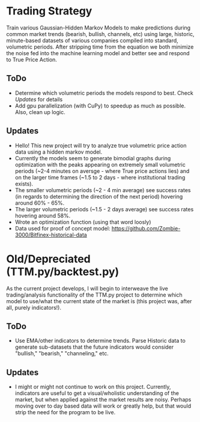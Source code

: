 # Trading Strategy
Train various Gaussian-Hidden Markov Models to make predictions during common market trends (bearish, bullish, channels, etc) using large, historic, minute-based datasets of various companies compiled into standard, volumetric periods. After stripping time from the equation we both minimize the noise fed into the machine learning model and better see and respond to True Price Action.

## ToDo
* Determine which volumetric periods the models respond to best. Check *Updates* for details
* Add gpu parallelization (with CuPy) to speedup as much as possible. Also, clean up logic.

## Updates
* Hello! This new project will try to analyze true volumetric price action data using a hidden markov model.
* Currently the models seem to generate bimodial graphs during optimization with the peaks appearing on extremely small volumetric periods (~2-4 minutes on aversge - where True price actions lies) and on the larger time frames (~1.5 to 2 days - where institutional trading exists). 
* The smaller volumetric periods (~2 - 4 min average) see success rates (in regards to determining the direction of the next period) hovering around 60% - 65%.
* The larger volumetric periods (~1.5 - 2 days average) see success rates hovering around 58%.
* Wrote an optimization function (using that word loosly) 
* Data used for proof of concept model: https://github.com/Zombie-3000/Bitfinex-historical-data

# Old/Depreciated (TTM.py/backtest.py)

As the current project develops, I will begin to interweave the live trading/analysis functionality of the TTM.py project to determine which model to use/what the current state of the market is (this project was, after all, purely indicators!).

## ToDo
* Use EMA/other indicators to determine trends. Parse Historic data to generate sub-datasets that the future indicators would consider "bullish," "bearish," "channeling," etc.

## Updates
* I might or might not continue to work on this project. Currently, indicators are useful to get a visual/wholistic understanding of the market, but when applied against the market results are noisy.
Perhaps moving over to day based data will work or greatly help, but that would strip the need for the program to be live.